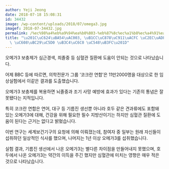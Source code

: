 ```yaml
---
author: Yeji Jeong
date: 2018-07-18 15:08:31
id: 34432
image: /wp-content/uploads/2018/07/omega3.jpg
imagef: 2018-07-34432.jpg
permalink: /%ec%98%a4%eb%a9%94%ea%b0%803-%eb%87%8c%ec%a1%b8%ec%a4%91%ea%b3%bc-%ec%8b%ac%ea%b7%bc%ea%b2%bd%ec%83%89-%ec%98%88%eb%b0%a9%ec%97%90-%eb%8f%84%ec%9b%80-%ec%95%88%eb%8f%bc/
title: "\u201C\uC624\uBA54\uAC003, \uB1CC\uC878\uC911\uACFC \uC2EC\uADFC\uACBD\uC0C9\
  \ \uC608\uBC29\uC5D0 \uB3C4\uC6C0 \uC548\uB3FC\u201D"
---
```


오메가3 보충제가 심근경색, 죄졸중 등 심혈관 질환에 도움이 안되는 것으로 나타났습니다.

어제 BBC 등에 따르면, 의학전문가 그룹 ‘코크란 연합’은 11만2000명을 대상으로 한 임상실험에서 이같은 결과를 도출했습니다.

오메가3 보충제를 복용하면 뇌졸중과 조기 사망 예방에 효과가 있다는 기존의 통념은 잘못됐다는 지적입니다.

특히 코크란 연합은 연어, 대구 등 기름진 생선뿐 아니라 호두 같은 견과류에도 포함돼 있는 오메가3에 대해, 건강을 위해 필요한 필수 지방산이기는 하지만 심혈관 질환에 도움이 된다는 근거는 없다고 밝혔습니다.

이번 연구는 세계보건기구의 요청에 의해 이뤄졌는데, 참여자 중 일부는 원래 자신들이 섭취하던 일상적인 식사를 했으며, 나머지는 1년 이상 오메가3를 섭취했습니다.

실험 결과, 기름진 생선에서 나온 오메가3는 별다른 차이점을 만들어내지 못했으며, 호두에서 나온 오메가3는 약간의 이득을 주긴 했지만 심혈관에 미치는 영향은 매우 적은 것으로 나타났습니다.